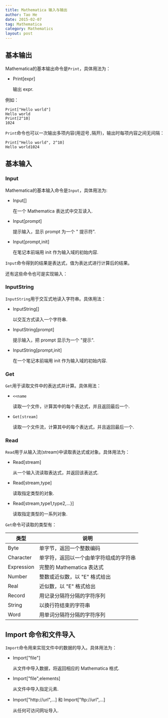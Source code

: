 ```yaml
---
title: Mathematica 输入与输出
author: Tao He
date: 2015-02-07
tag: Mathematica
category: Mathematics
layout: post
---
```


基本输出
--------

Mathematica的基本输出命令是`Print`，具体用法为：

+ Print[expr] 

    输出 expr. 

例如：

    Print["Hello world"]
    Hello world
    Print[2^10]
    1024

`Print`命令也可以一次输出多项内容(用逗号`,`隔开)，输出时每项内容之间无间隔：

    Print["Hello world", 2^10]
    Hello world1024

<!--more-->

基本输入
--------

<!--more-->

### Input

Mathematica的基本输入命令是`Input`，具体用法为:

+ Input[] 

    在一个 Mathematica 表达式中交互读入.

+ Input[prompt] 

    提示输入，显示 prompt 为一个 " 提示符".

+ Input[prompt,init] 

    在笔记本前端用 init 作为输入域的初始内容.

`Input`命令得到的结果是表达式，值为表达式进行计算后的结果。


还有这些命令也可是实现输入：

### InputString

`InputString`用于交互式地读入字符串。具体用法：

+ InputString[] 

    以交互方式读入一个字符串.

+ InputString[prompt] 

    提示输入，把 prompt 显示为一个 "提示".

+ InputString[prompt,init] 

    在一个笔记本前端用 init 作为输入域的初始内容. 


### Get

`Get`用于读取文件中的表达式并计算。具体用法：

+ `<<name` 
    
    读取一个文件，计算其中的每个表达式，并且返回最后一个.

+ `Get[stream]` 

    读取一个文件流，计算其中的每个表达式，并且返回最后一个.

### Read

`Read`用于从输入流(stream)中读取表达式或对象。具体用法为：

+ Read[stream] 

    从一个输入流读取表达式，并返回该表达式.

+ Read[stream,type] 

    读取指定类型的对象.

+ Read[stream,type1,type2,...}] 
    
    读取指定类型的一系列对象. 

`Get`命令可读取的类型有：

| 类型       | 说明                                      |
|------------|-------------------------------------------|
| Byte	     | 单字节，返回一个整数编码                  |
| Character  | 单字符，返回以一个由单字符组成的字符串    | 
| Expression | 完整的 Mathematica 表达式                 |
| Number	 | 整数或近似数，以 "E" 格式给出             |
| Real	     | 近似数，以 "E" 格式给出                   |
| Record     | 用记录分隔符分隔的字符序列                |
| String     | 以换行符结束的字符串                      |
| Word       | 用单词分隔符分隔的字符序列                |

Import 命令和文件导入
----------------------

`Import`命令用来实现文件中的数据的导入。具体用法为：

+ Import["file"] 

    从文件中导入数据，将返回相应的 Mathematica 格式. 

+ Import["file",elements] 

    从文件中导入指定元素. 

+ Import["http://url",...] 和 Import["ftp://url",...] 

    从任何可访问网址导入. 




